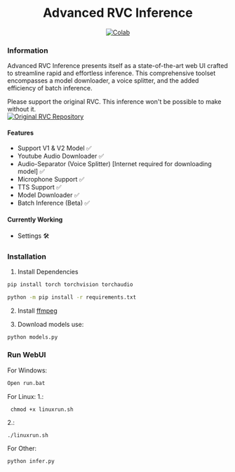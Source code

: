 <div align="center">

# Advanced RVC Inference

[![Colab](https://img.shields.io/badge/Colab-Advanced%20RVC%20Inference-blue?style=for-the-badge&logo=googlecolab)](https://colab.research.google.com/github/ArkanDash/Advanced-RVC-Inference/blob/master/Advanced-RVC.ipynb)
</div>

### Information
Advanced RVC Inference presents itself as a state-of-the-art web UI crafted to streamline rapid and effortless inference. This comprehensive toolset encompasses a model downloader, a voice splitter, and the added efficiency of batch inference.

Please support the original RVC. This inference won't be possible to make without it.<br />
[![Original RVC Repository](https://img.shields.io/badge/Github-Original%20RVC%20Repository-blue?style=for-the-badge&logo=github)](https://github.com/RVC-Project/Retrieval-based-Voice-Conversion-WebUI)

#### Features
- Support V1 & V2 Model ✅
- Youtube Audio Downloader ✅
- Audio-Separator (Voice Splitter) [Internet required for downloading model] ✅
- Microphone Support ✅
- TTS Support ✅
- Model Downloader ✅
- Batch Inference (Beta) ✅

#### Currently Working
- Settings 🛠

### Installation

1. Install Dependencies <br />
```bash
pip install torch torchvision torchaudio

python -m pip install -r requirements.txt
```
2. Install [ffmpeg](https://ffmpeg.org/)

3. Download models use:

```bash
python models.py
```

### Run WebUI <br />

For Windows:
```bash
Open run.bat
```
For Linux:
1.:
```
 chmod +x linuxrun.sh
```
2.:
```
./linuxrun.sh

```

For Other:
```bash
python infer.py
```
